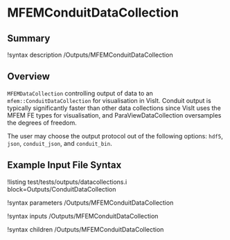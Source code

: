 # MFEMConduitDataCollection

## Summary

!syntax description /Outputs/MFEMConduitDataCollection

## Overview

`MFEMDataCollection` controlling output of data to an `mfem::ConduitDataCollection` for visualisation
in VisIt. Conduit output is typically significantly faster than other data collections since VisIt uses
the MFEM FE types for visualisation, and ParaViewDataCollection oversamples the degrees of freedom.

The user may choose the output protocol out of the following options: `hdf5`, `json`, `conduit_json`, and `conduit_bin`.

## Example Input File Syntax

!listing test/tests/outputs/datacollections.i block=Outputs/ConduitDataCollection

!syntax parameters /Outputs/MFEMConduitDataCollection

!syntax inputs /Outputs/MFEMConduitDataCollection

!syntax children /Outputs/MFEMConduitDataCollection

